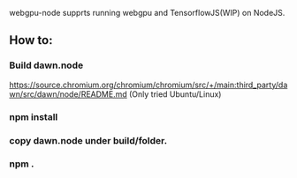 webgpu-node supprts running webgpu and TensorflowJS(WIP) on NodeJS.

## How to: 
### Build dawn.node
https://source.chromium.org/chromium/chromium/src/+/main:third_party/dawn/src/dawn/node/README.md
(Only tried Ubuntu/Linux)

### npm install
### copy dawn.node under build/folder.
### npm .

